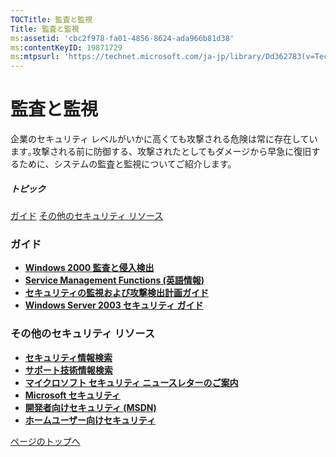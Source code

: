 ```yaml
---
TOCTitle: 監査と監視
Title: 監査と監視
ms:assetid: 'cbc2f978-fa01-4856-8624-ada966b81d38'
ms:contentKeyID: 19871729
ms:mtpsurl: 'https://technet.microsoft.com/ja-jp/library/Dd362783(v=TechNet.10)'
---
```


監査と監視
==========

企業のセキュリティ レベルがいかに高くても攻撃される危険は常に存在しています｡攻撃される前に防御する、攻撃されたとしてもダメージから早急に復旧するために、システムの監査と監視についてご紹介します。

##### トピック

[](#e6)[ガイド](#e6)
[](#enb)[その他のセキュリティ リソース](#enb)

### ガイド

-   [**Windows 2000 監査と侵入検出**](https://technet.microsoft.com/ja-jp/library/71a89c24-0bfe-4e21-aeac-89ba6f84b06d(v=TechNet.10))
-   [**Service Management Functions (英語情報)**](https://technet.microsoft.com/ja-jp/library/cc506049)
-   [**セキュリティの監視および攻撃検出計画ガイド**](https://technet.microsoft.com/ja-jp/library/89ca8de5-1303-45d4-b8ff-1af93141471f(v=TechNet.10))
-   [**Windows Server 2003 セキュリティ ガイド**](https://technet.microsoft.com/ja-jp/library/9911b568-c474-465f-998f-4f0fa31bebc6(v=TechNet.10))

### その他のセキュリティ リソース

-   [**セキュリティ情報検索**](https://www.microsoft.com/japan/technet/security/current.aspx)
-   [**サポート技術情報検索**](https://support.microsoft.com/search/)
-   [**マイクロソフト セキュリティ ニュースレターのご案内**](https://www.microsoft.com/japan/technet/security/secnews/default.mspx)
-   [**Microsoft セキュリティ**](https://www.microsoft.com/japan/security/)
-   [**開発者向けセキュリティ (MSDN)**](https://msdn.microsoft.com/ja-jp/security/default.aspx)
-   [**ホームユーザー向けセキュリティ**](https://www.microsoft.com/japan/athome/security/default.mspx)

[](#mainsection)[ページのトップへ](#mainsection)
